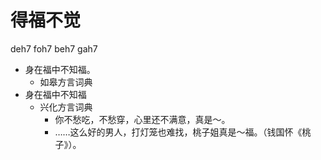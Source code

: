 



# 得福不觉
deh7 foh7 beh7 gah7
+ 身在福中不知福。
  * 如皋方言词典
+ 身在福中不知福
  * 兴化方言词典
    - 你不愁吃，不愁穿，心里还不满意，真是～。
    - ……这么好的男人，打灯笼也难找，桃子姐真是～福。（钱国怀《桃子》）。
